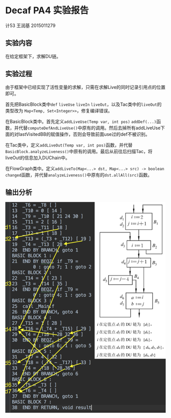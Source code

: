 # Decaf PA4 实验报告

计53 王润基 2015011279

## 实验内容

在给定框架下，求解DU链。

## 实验过程

由于框架中已经实现了活性变量的求解，只需在求解Live的同时记录引用点的位置即可。

首先把BasicBlock类中`def` `liveUse` `liveIn` `liveOut`，以及Tac类中的`liveOut`的类型改为 `Map<Temp, Set<Integer>>`，修复编译错误。

在BasicBlock类中。首先定义`addLiveUse(Temp var, int pos)` `addDef(...)`函数，并代替`computeDefAndLiveUse()`中原有的调用。然后去掉所有addLiveUse下面的对lastVisitedBB的赋值操作，否则会导致前面use过的def不被识别。

在Tac类中，定义`addLiveOut(Temp var, int pos)`函数，并代替`BasicBlock.analyzeLiveness()`中原有的调用。最后从前往后扫描Tac，将liveOut的信息加入DUChain中。

在FlowGraph类中。定义`addLiveTo(Map<...> dst, Map<...> src) -> boolean changed`函数，并代替`analyzeLiveness()`中原有的`dst.allAll(src)`函数。

## 输出分析

![t0_analyze](./t0_analyze.png)

​